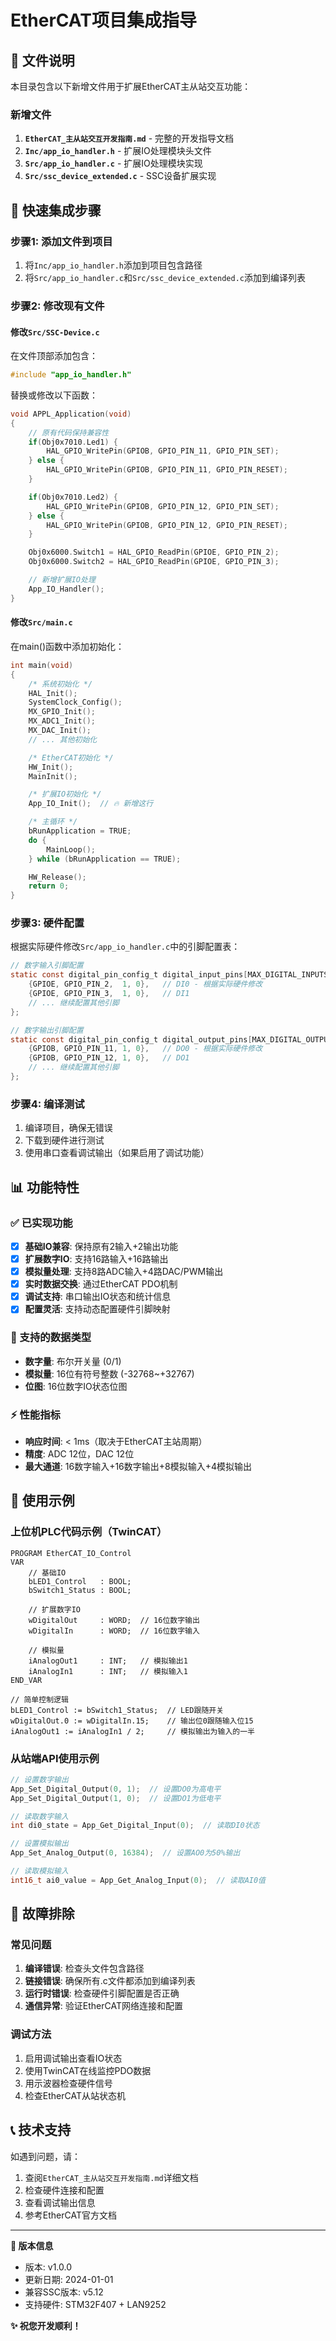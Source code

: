 # EtherCAT项目集成指导

## 📁 文件说明

本目录包含以下新增文件用于扩展EtherCAT主从站交互功能：

### 新增文件
1. **`EtherCAT_主从站交互开发指南.md`** - 完整的开发指导文档
2. **`Inc/app_io_handler.h`** - 扩展IO处理模块头文件
3. **`Src/app_io_handler.c`** - 扩展IO处理模块实现
4. **`Src/ssc_device_extended.c`** - SSC设备扩展实现

## 🚀 快速集成步骤

### 步骤1: 添加文件到项目
1. 将`Inc/app_io_handler.h`添加到项目包含路径
2. 将`Src/app_io_handler.c`和`Src/ssc_device_extended.c`添加到编译列表

### 步骤2: 修改现有文件

#### 修改`Src/SSC-Device.c`
在文件顶部添加包含：
```c
#include "app_io_handler.h"
```

替换或修改以下函数：
```c
void APPL_Application(void)
{
    // 原有代码保持兼容性
    if(Obj0x7010.Led1) {
        HAL_GPIO_WritePin(GPIOB, GPIO_PIN_11, GPIO_PIN_SET);
    } else {
        HAL_GPIO_WritePin(GPIOB, GPIO_PIN_11, GPIO_PIN_RESET);
    }

    if(Obj0x7010.Led2) {
        HAL_GPIO_WritePin(GPIOB, GPIO_PIN_12, GPIO_PIN_SET);
    } else {
        HAL_GPIO_WritePin(GPIOB, GPIO_PIN_12, GPIO_PIN_RESET);
    }

    Obj0x6000.Switch1 = HAL_GPIO_ReadPin(GPIOE, GPIO_PIN_2);
    Obj0x6000.Switch2 = HAL_GPIO_ReadPin(GPIOE, GPIO_PIN_3);

    // 新增扩展IO处理
    App_IO_Handler();
}
```

#### 修改`Src/main.c`
在main()函数中添加初始化：
```c
int main(void)
{
    /* 系统初始化 */
    HAL_Init();
    SystemClock_Config();
    MX_GPIO_Init();
    MX_ADC1_Init();
    MX_DAC_Init();
    // ... 其他初始化

    /* EtherCAT初始化 */
    HW_Init();
    MainInit();

    /* 扩展IO初始化 */
    App_IO_Init();  // 🔥 新增这行

    /* 主循环 */
    bRunApplication = TRUE;
    do {
        MainLoop();
    } while (bRunApplication == TRUE);

    HW_Release();
    return 0;
}
```

### 步骤3: 硬件配置
根据实际硬件修改`Src/app_io_handler.c`中的引脚配置表：

```c
// 数字输入引脚配置
static const digital_pin_config_t digital_input_pins[MAX_DIGITAL_INPUTS] = {
    {GPIOE, GPIO_PIN_2,  1, 0},   // DI0 - 根据实际硬件修改
    {GPIOE, GPIO_PIN_3,  1, 0},   // DI1
    // ... 继续配置其他引脚
};

// 数字输出引脚配置
static const digital_pin_config_t digital_output_pins[MAX_DIGITAL_OUTPUTS] = {
    {GPIOB, GPIO_PIN_11, 1, 0},   // DO0 - 根据实际硬件修改
    {GPIOB, GPIO_PIN_12, 1, 0},   // DO1
    // ... 继续配置其他引脚
};
```

### 步骤4: 编译测试
1. 编译项目，确保无错误
2. 下载到硬件进行测试
3. 使用串口查看调试输出（如果启用了调试功能）

## 📊 功能特性

### ✅ 已实现功能
- [x] **基础IO兼容**: 保持原有2输入+2输出功能
- [x] **扩展数字IO**: 支持16路输入+16路输出
- [x] **模拟量处理**: 支持8路ADC输入+4路DAC/PWM输出
- [x] **实时数据交换**: 通过EtherCAT PDO机制
- [x] **调试支持**: 串口输出IO状态和统计信息
- [x] **配置灵活**: 支持动态配置硬件引脚映射

### 🎯 支持的数据类型
- **数字量**: 布尔开关量 (0/1)
- **模拟量**: 16位有符号整数 (-32768~+32767)
- **位图**: 16位数字IO状态位图

### ⚡ 性能指标
- **响应时间**: < 1ms（取决于EtherCAT主站周期）
- **精度**: ADC 12位，DAC 12位
- **最大通道**: 16数字输入+16数字输出+8模拟输入+4模拟输出

## 🔧 使用示例

### 上位机PLC代码示例（TwinCAT）
```iecst
PROGRAM EtherCAT_IO_Control
VAR
    // 基础IO
    bLED1_Control   : BOOL;
    bSwitch1_Status : BOOL;

    // 扩展数字IO
    wDigitalOut     : WORD;  // 16位数字输出
    wDigitalIn      : WORD;  // 16位数字输入

    // 模拟量
    iAnalogOut1     : INT;   // 模拟输出1
    iAnalogIn1      : INT;   // 模拟输入1
END_VAR

// 简单控制逻辑
bLED1_Control := bSwitch1_Status;  // LED跟随开关
wDigitalOut.0 := wDigitalIn.15;    // 输出位0跟随输入位15
iAnalogOut1 := iAnalogIn1 / 2;     // 模拟输出为输入的一半
```

### 从站端API使用示例
```c
// 设置数字输出
App_Set_Digital_Output(0, 1);  // 设置DO0为高电平
App_Set_Digital_Output(1, 0);  // 设置DO1为低电平

// 读取数字输入
int di0_state = App_Get_Digital_Input(0);  // 读取DI0状态

// 设置模拟输出
App_Set_Analog_Output(0, 16384);  // 设置AO0为50%输出

// 读取模拟输入
int16_t ai0_value = App_Get_Analog_Input(0);  // 读取AI0值
```

## 🐛 故障排除

### 常见问题
1. **编译错误**: 检查头文件包含路径
2. **链接错误**: 确保所有.c文件都添加到编译列表
3. **运行时错误**: 检查硬件引脚配置是否正确
4. **通信异常**: 验证EtherCAT网络连接和配置

### 调试方法
1. 启用调试输出查看IO状态
2. 使用TwinCAT在线监控PDO数据
3. 用示波器检查硬件信号
4. 检查EtherCAT从站状态机

## 📞 技术支持

如遇到问题，请：
1. 查阅`EtherCAT_主从站交互开发指南.md`详细文档
2. 检查硬件连接和配置
3. 查看调试输出信息
4. 参考EtherCAT官方文档

---

**📝 版本信息**
- 版本: v1.0.0
- 更新日期: 2024-01-01
- 兼容SSC版本: v5.12
- 支持硬件: STM32F407 + LAN9252

**✨ 祝您开发顺利！**